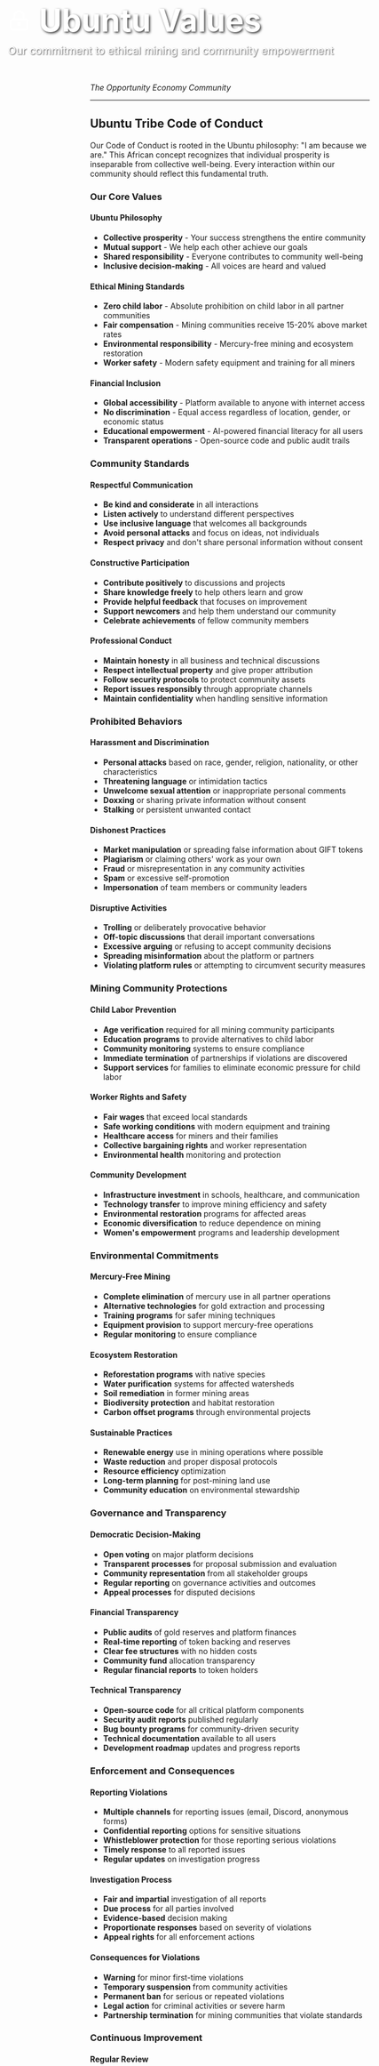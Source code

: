 <div style="width: 100vw; height: 400px; background: url('https://images.unsplash.com/photo-1521737604893-d14cc237f11d?ixlib=rb-4.0.3&ixid=M3wxMjA3fDB8MHxwaG90by1wYWdlfHx8fGVufDB8fHx8fA%3D%3D&auto=format&fit=crop&w=2084&q=80') center/cover; position: relative; margin: -2rem -50vw 0 -50vw; left: 50%; right: 50%; display: flex; align-items: flex-end;">
  <div style="background: linear-gradient(transparent 0%, transparent 60%, var(--bg-primary) 100%); width: 100%; padding: 3rem 2rem 2rem; color: white;">
    <div style="max-width: 800px; margin: 0 auto; text-align: left;">
      <div style="display: flex; align-items: center; gap: 1rem; margin-bottom: 0.5rem;">
        <svg width="40" height="40" viewBox="0 0 24 24" fill="none" stroke="currentColor" stroke-width="2">
          <rect x="3" y="11" width="18" height="11" rx="2" ry="2"></rect>
          <circle cx="12" cy="16" r="1"></circle>
          <path d="M7 11V7a5 5 0 0 1 10 0v4"></path>
        </svg>
        <h1 style="font-size: 3.5rem; margin: 0; font-weight: 700; text-shadow: 2px 2px 4px rgba(0,0,0,0.8);">Ubuntu Values</h1>
      </div>
      <p style="font-size: 1.2rem; margin: 0; opacity: 0.9; text-shadow: 1px 1px 2px rgba(0,0,0,0.8);">Our commitment to ethical mining and community empowerment</p>
    </div>
  </div>
</div>

*The Opportunity Economy Community*

---

## Ubuntu Tribe Code of Conduct

Our Code of Conduct is rooted in the Ubuntu philosophy: "I am because we are." This African concept recognizes that individual prosperity is inseparable from collective well-being. Every interaction within our community should reflect this fundamental truth.

### Our Core Values

#### **Ubuntu Philosophy**
- **Collective prosperity** - Your success strengthens the entire community
- **Mutual support** - We help each other achieve our goals
- **Shared responsibility** - Everyone contributes to community well-being
- **Inclusive decision-making** - All voices are heard and valued

#### **Ethical Mining Standards**
- **Zero child labor** - Absolute prohibition on child labor in all partner communities
- **Fair compensation** - Mining communities receive 15-20% above market rates
- **Environmental responsibility** - Mercury-free mining and ecosystem restoration
- **Worker safety** - Modern safety equipment and training for all miners

#### **Financial Inclusion**
- **Global accessibility** - Platform available to anyone with internet access
- **No discrimination** - Equal access regardless of location, gender, or economic status
- **Educational empowerment** - AI-powered financial literacy for all users
- **Transparent operations** - Open-source code and public audit trails

### Community Standards

#### **Respectful Communication**
- **Be kind and considerate** in all interactions
- **Listen actively** to understand different perspectives
- **Use inclusive language** that welcomes all backgrounds
- **Avoid personal attacks** and focus on ideas, not individuals
- **Respect privacy** and don't share personal information without consent

#### **Constructive Participation**
- **Contribute positively** to discussions and projects
- **Share knowledge freely** to help others learn and grow
- **Provide helpful feedback** that focuses on improvement
- **Support newcomers** and help them understand our community
- **Celebrate achievements** of fellow community members

#### **Professional Conduct**
- **Maintain honesty** in all business and technical discussions
- **Respect intellectual property** and give proper attribution
- **Follow security protocols** to protect community assets
- **Report issues responsibly** through appropriate channels
- **Maintain confidentiality** when handling sensitive information

### Prohibited Behaviors

#### **Harassment and Discrimination**
- **Personal attacks** based on race, gender, religion, nationality, or other characteristics
- **Threatening language** or intimidation tactics
- **Unwelcome sexual attention** or inappropriate personal comments
- **Doxxing** or sharing private information without consent
- **Stalking** or persistent unwanted contact

#### **Dishonest Practices**
- **Market manipulation** or spreading false information about GIFT tokens
- **Plagiarism** or claiming others' work as your own
- **Fraud** or misrepresentation in any community activities
- **Spam** or excessive self-promotion
- **Impersonation** of team members or community leaders

#### **Disruptive Activities**
- **Trolling** or deliberately provocative behavior
- **Off-topic discussions** that derail important conversations
- **Excessive arguing** or refusing to accept community decisions
- **Spreading misinformation** about the platform or partners
- **Violating platform rules** or attempting to circumvent security measures

### Mining Community Protections

#### **Child Labor Prevention**
- **Age verification** required for all mining community participants
- **Education programs** to provide alternatives to child labor
- **Community monitoring** systems to ensure compliance
- **Immediate termination** of partnerships if violations are discovered
- **Support services** for families to eliminate economic pressure for child labor

#### **Worker Rights and Safety**
- **Fair wages** that exceed local standards
- **Safe working conditions** with modern equipment and training
- **Healthcare access** for miners and their families
- **Collective bargaining rights** and worker representation
- **Environmental health** monitoring and protection

#### **Community Development**
- **Infrastructure investment** in schools, healthcare, and communication
- **Technology transfer** to improve mining efficiency and safety
- **Environmental restoration** programs for affected areas
- **Economic diversification** to reduce dependence on mining
- **Women's empowerment** programs and leadership development

### Environmental Commitments

#### **Mercury-Free Mining**
- **Complete elimination** of mercury use in all partner operations
- **Alternative technologies** for gold extraction and processing
- **Training programs** for safer mining techniques
- **Equipment provision** to support mercury-free operations
- **Regular monitoring** to ensure compliance

#### **Ecosystem Restoration**
- **Reforestation programs** with native species
- **Water purification** systems for affected watersheds
- **Soil remediation** in former mining areas
- **Biodiversity protection** and habitat restoration
- **Carbon offset programs** through environmental projects

#### **Sustainable Practices**
- **Renewable energy** use in mining operations where possible
- **Waste reduction** and proper disposal protocols
- **Resource efficiency** optimization
- **Long-term planning** for post-mining land use
- **Community education** on environmental stewardship

### Governance and Transparency

#### **Democratic Decision-Making**
- **Open voting** on major platform decisions
- **Transparent processes** for proposal submission and evaluation
- **Community representation** from all stakeholder groups
- **Regular reporting** on governance activities and outcomes
- **Appeal processes** for disputed decisions

#### **Financial Transparency**
- **Public audits** of gold reserves and platform finances
- **Real-time reporting** of token backing and reserves
- **Clear fee structures** with no hidden costs
- **Community fund** allocation transparency
- **Regular financial reports** to token holders

#### **Technical Transparency**
- **Open-source code** for all critical platform components
- **Security audit reports** published regularly
- **Bug bounty programs** for community-driven security
- **Technical documentation** available to all users
- **Development roadmap** updates and progress reports

### Enforcement and Consequences

#### **Reporting Violations**
- **Multiple channels** for reporting issues (email, Discord, anonymous forms)
- **Confidential reporting** options for sensitive situations
- **Whistleblower protection** for those reporting serious violations
- **Timely response** to all reported issues
- **Regular updates** on investigation progress

#### **Investigation Process**
- **Fair and impartial** investigation of all reports
- **Due process** for all parties involved
- **Evidence-based** decision making
- **Proportionate responses** based on severity of violations
- **Appeal rights** for all enforcement actions

#### **Consequences for Violations**
- **Warning** for minor first-time violations
- **Temporary suspension** from community activities
- **Permanent ban** for serious or repeated violations
- **Legal action** for criminal activities or severe harm
- **Partnership termination** for mining communities that violate standards

### Continuous Improvement

#### **Regular Review**
- **Annual review** of this Code of Conduct
- **Community feedback** on effectiveness and needed changes
- **Best practice research** from other organizations
- **Legal compliance** updates as regulations evolve
- **Cultural sensitivity** improvements based on global expansion

#### **Education and Training**
- **Onboarding programs** for new community members
- **Regular workshops** on ethical practices and community standards
- **Leadership training** for community moderators and ambassadors
- **Cultural competency** training for global community management
- **Conflict resolution** skills development

---

## Living Our Values

This Code of Conduct is not just a set of rules - it's a reflection of who we are as a community. By participating in Ubuntu Tribe, you're joining a movement that believes prosperity and ethics can go hand in hand.

**Questions or concerns?**

- **[Get Support](/community/support)** - Reach out to our community team
- **[Join the Discussion](/community/contributing)** - Participate in community governance
- **[Report Issues](mailto:conduct@ubuntutribe.com)** - Confidential reporting for serious concerns

*Ubuntu: "I am because we are" - Together, we're building an ethical economy.*